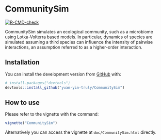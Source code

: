 
<!-- README.md is generated from README.Rmd. Please edit that file -->

# CommunitySim

<!-- badges: start -->

[![R-CMD-check](https://github.com/yuan-yin-truly/CommunitySim/workflows/R-CMD-check/badge.svg)](https://github.com/yuan-yin-truly/CommunitySim/actions)
<!-- badges: end -->

CommunitySim simulates an ecological community, such as a microbiome
using Lotka-Volterra based models. In particular, dynamics of species
are simulated assuming a third species can influence the intensity of
pairwise interactions, an assumption referred to as a higher-order
interaction.

## Installation

You can install the development version from
[GitHub](https://github.com/) with:

``` r
# install.packages("devtools")
devtools::install_github("yuan-yin-truly/CommunitySim")
```

## How to use

Please refer to the vignette with the command:

``` r
vignette("CommunitySim")
```

Alternatively you can access the vignette at `doc/CommunitySim.html`
directly.
